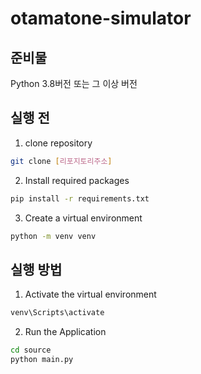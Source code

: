 # otamatone-simulator

## 준비물
Python 3.8버전 또는 그 이상 버전

## 실행 전
1. clone repository
```bash
git clone [리포지토리주소]
```
2. Install required packages
```bash
pip install -r requirements.txt
```
3. Create a virtual environment
```bash
python -m venv venv
```

## 실행 방법
1. Activate the virtual environment
```bash
venv\Scripts\activate
```
2. Run the Application
```bash
cd source
python main.py
```
